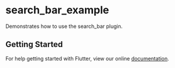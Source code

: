# search_bar_example

Demonstrates how to use the search_bar plugin.

## Getting Started

For help getting started with Flutter, view our online
[documentation](https://flutter.io/).
